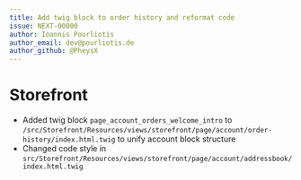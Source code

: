 ```yaml
---
title: Add twig block to order history and reformat code
issue: NEXT-00000
author: Ioannis Pourliotis
author_email: dev@pourliotis.de
author_github: @PheysX
---
```


# Storefront

- Added twig block `page_account_orders_welcome_intro` to `/src/Storefront/Resources/views/storefront/page/account/order-history/index.html.twig` to unify account block structure
- Changed code style in `src/Storefront/Resources/views/storefront/page/account/addressbook/index.html.twig`
